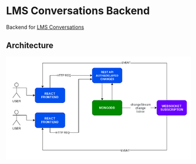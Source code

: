 # LMS Conversations Backend

Backend for [LMS Conversations](https://github.com/Ignitus/lms-conversations)

## Architecture

![image for architectures](docs/lms_conv_arch.png)
